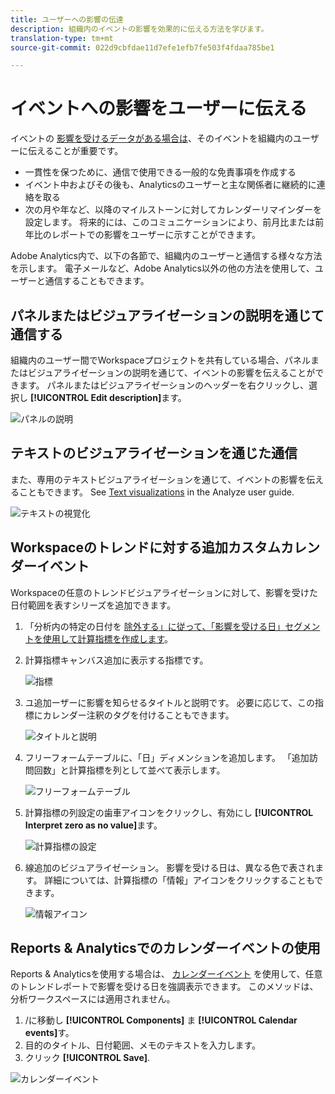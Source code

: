 ```yaml
---
title: ユーザーへの影響の伝達
description: 組織内のイベントの影響を効果的に伝える方法を学びます。
translation-type: tm+mt
source-git-commit: 022d9cbfdae11d7efe1efb7fe503f4fdaa785be1

---
```



# イベントへの影響をユーザーに伝える

イベントの [影響を受けるデータがある場合は](overview.md)、そのイベントを組織内のユーザーに伝えることが重要です。

* 一貫性を保つために、通信で使用できる一般的な免責事項を作成する
* イベント中およびその後も、Analyticsのユーザーと主な関係者に継続的に連絡を取る
* 次の月や年など、以降のマイルストーンに対してカレンダーリマインダーを設定します。 将来的には、このコミュニケーションにより、前月比または前年比のレポートでの影響をユーザーに示すことができます。

Adobe Analytics内で、以下の各節で、組織内のユーザーと通信する様々な方法を示します。 電子メールなど、Adobe Analytics以外の他の方法を使用して、ユーザーと通信することもできます。

## パネルまたはビジュアライゼーションの説明を通じて通信する

組織内のユーザー間でWorkspaceプロジェクトを共有している場合、パネルまたはビジュアライゼーションの説明を通じて、イベントの影響を伝えることができます。 パネルまたはビジュアライゼーションのヘッダーを右クリックし、選択し **[!UICONTROL Edit description]**&#x200B;ます。

![パネルの説明](assets/panel_description.png)

## テキストのビジュアライゼーションを通じた通信

また、専用のテキストビジュアライゼーションを通じて、イベントの影響を伝えることもできます。 See [Text visualizations](/help/analyze/analysis-workspace/visualizations/text.md) in the Analyze user guide.

![テキストの視覚化](assets/text_visualization.png)

## Workspaceのトレンドに対する追加カスタムカレンダーイベント

Workspaceの任意のトレンドビジュアライゼーションに対して、影響を受けた日付範囲を表すシリーズを追加できます。

1. 「分析内の特定の日付を [除外する」に従って、「影響を受ける日」セグメントを使用して計算指標を作成します](segments.md)。
1. 計算指標キャンバス追加に表示する指標です。

   ![指標](assets/calcmetric_event.png)

1. ユ追加ーザーに影響を知らせるタイトルと説明です。 必要に応じて、この指標にカレンダー注釈のタグを付けることもできます。

   ![タイトルと説明](assets/calcmetric_title_description.png)

1. フリーフォームテーブルに、「日」ディメンションを追加します。 「追加訪問回数」と計算指標を列として並べて表示します。

   ![フリーフォームテーブル](assets/calcmetric_freeform.png)

1. 計算指標の列設定の歯車アイコンをクリックし、有効にし **[!UICONTROL Interpret zero as no value]**&#x200B;ます。

   ![計算指標の設定](assets/calcmetric_zero_no_value.png)

1. 線追加のビジュアライゼーション。 影響を受ける日は、異なる色で表されます。 詳細については、計算指標の「情報」アイコンをクリックすることもできます。

   ![情報アイコン](assets/calcmetric_infoicon.png)

## Reports &amp; Analyticsでのカレンダーイベントの使用

Reports &amp; Analyticsを使用する場合は、 [カレンダーイベント](/help/components/t-calendar-event.md) を使用して、任意のトレンドレポートで影響を受ける日を強調表示できます。 このメソッドは、分析ワークスペースには適用されません。

1. /に移動し **[!UICONTROL Components]** ま **[!UICONTROL Calendar events]**&#x200B;す。
2. 目的のタイトル、日付範囲、メモのテキストを入力します。
3. クリック **[!UICONTROL Save]**.

![カレンダーイベント](assets/exclude_calendar_event.png)

